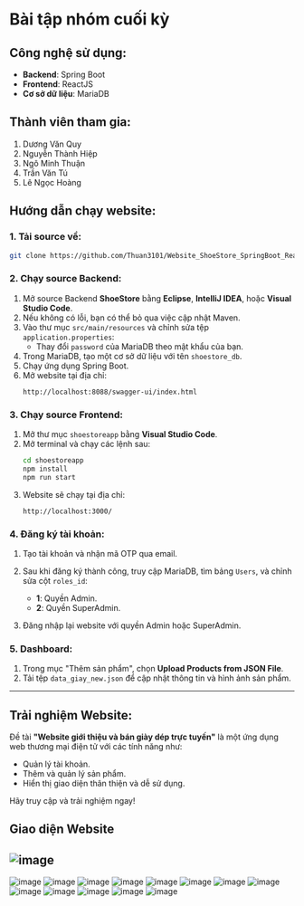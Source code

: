 # Bài tập nhóm cuối kỳ

## Công nghệ sử dụng:
- **Backend**: Spring Boot  
- **Frontend**: ReactJS  
- **Cơ sở dữ liệu**: MariaDB  

## Thành viên tham gia:
1. Dương Văn Quy  
2. Nguyễn Thành Hiệp  
3. Ngô Minh Thuận  
4. Trần Văn Tú  
5. Lê Ngọc Hoàng  

## Hướng dẫn chạy website:

### 1. Tải source về:
```bash
git clone https://github.com/Thuan3101/Website_ShoeStore_SpringBoot_ReactJs-.git
```

### 2. Chạy source Backend:
1. Mở source Backend **ShoeStore** bằng **Eclipse**, **IntelliJ IDEA**, hoặc **Visual Studio Code**.  
2. Nếu không có lỗi, bạn có thể bỏ qua việc cập nhật Maven.  
3. Vào thư mục `src/main/resources` và chỉnh sửa tệp `application.properties`:  
   - Thay đổi `password` của MariaDB theo mật khẩu của bạn.  
4. Trong MariaDB, tạo một cơ sở dữ liệu với tên `shoestore_db`.  
5. Chạy ứng dụng Spring Boot.  
6. Mở website tại địa chỉ:  
   ```
   http://localhost:8088/swagger-ui/index.html
   ```

### 3. Chạy source Frontend:
1. Mở thư mục `shoestoreapp` bằng **Visual Studio Code**.  
2. Mở terminal và chạy các lệnh sau:  
   ```bash
   cd shoestoreapp
   npm install
   npm run start
   ```
3. Website sẽ chạy tại địa chỉ:  
   ```
   http://localhost:3000/
   ```

### 4. Đăng ký tài khoản:
1. Tạo tài khoản và nhận mã OTP qua email.  
2. Sau khi đăng ký thành công, truy cập MariaDB, tìm bảng `Users`, và chỉnh sửa cột `roles_id`:  
   - **1**: Quyền Admin.  
   - **2**: Quyền SuperAdmin.  

3. Đăng nhập lại website với quyền Admin hoặc SuperAdmin.

### 5. Dashboard:
1. Trong mục "Thêm sản phẩm", chọn **Upload Products from JSON File**.  
2. Tải tệp `data_giay_new.json` để cập nhật thông tin và hình ảnh sản phẩm.  

---

## Trải nghiệm Website:
Đề tài **"Website giới thiệu và bán giày dép trực tuyến"** là một ứng dụng web thương mại điện tử với các tính năng như:  
- Quản lý tài khoản.  
- Thêm và quản lý sản phẩm.  
- Hiển thị giao diện thân thiện và dễ sử dụng.  

Hãy truy cập và trải nghiệm ngay!

Giao diện Website
---
![image](https://github.com/user-attachments/assets/6e1572ce-be9f-4fe7-b350-87de38732488)
---
![image](https://github.com/user-attachments/assets/0e3a4488-d45e-4ac4-bc74-99d5fb8e3fc1)
![image](https://github.com/user-attachments/assets/02c4586f-0c62-4a81-9aeb-9e21ce0c6fc5)
![image](https://github.com/user-attachments/assets/5ad1cce2-22f5-4875-ba4d-d349373ecd8b)
![image](https://github.com/user-attachments/assets/000b045b-89f9-4dc4-b80c-1479a7e39b33)
![image](https://github.com/user-attachments/assets/28768ca3-2d75-4e9d-8c91-27b5c26967bf)
![image](https://github.com/user-attachments/assets/7ecc4352-bb04-44cd-97dc-602e1be168d6)
![image](https://github.com/user-attachments/assets/bdd46eab-4cad-4e55-892e-570884b1c1ca)
![image](https://github.com/user-attachments/assets/7e2c5a95-0d1a-49b1-ba97-87604b072375)
![image](https://github.com/user-attachments/assets/8ed7c91a-6828-411b-903f-6350d08e12b3)
![image](https://github.com/user-attachments/assets/971ecf53-1c54-4cf8-808a-d8627b6bc22d)
![image](https://github.com/user-attachments/assets/8d8b7511-6bf3-4dab-b24e-b99121c39260)
![image](https://github.com/user-attachments/assets/5b64108c-a8d5-4f4a-bf6a-c50db6cbfcf7)
![image](https://github.com/user-attachments/assets/9f2e05f3-b411-43d0-bbca-41902634cb1f)


